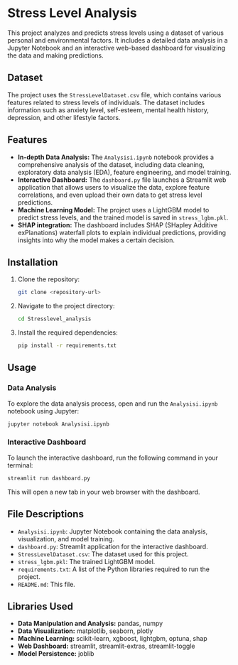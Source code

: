 # Stress Level Analysis

This project analyzes and predicts stress levels using a dataset of various personal and environmental factors. It includes a detailed data analysis in a Jupyter Notebook and an interactive web-based dashboard for visualizing the data and making predictions.

## Dataset

The project uses the `StressLevelDataset.csv` file, which contains various features related to stress levels of individuals. The dataset includes information such as anxiety level, self-esteem, mental health history, depression, and other lifestyle factors.

## Features

*   **In-depth Data Analysis:** The `Analysisi.ipynb` notebook provides a comprehensive analysis of the dataset, including data cleaning, exploratory data analysis (EDA), feature engineering, and model training.
*   **Interactive Dashboard:** The `dashboard.py` file launches a Streamlit web application that allows users to visualize the data, explore feature correlations, and even upload their own data to get stress level predictions.
*   **Machine Learning Model:** The project uses a LightGBM model to predict stress levels, and the trained model is saved in `stress_lgbm.pkl`.
*   **SHAP integration:** The dashboard includes SHAP (SHapley Additive exPlanations) waterfall plots to explain individual predictions, providing insights into why the model makes a certain decision.

## Installation

1.  Clone the repository:
    ```bash
    git clone <repository-url>
    ```
2.  Navigate to the project directory:
    ```bash
    cd Stresslevel_analysis
    ```
3.  Install the required dependencies:
    ```bash
    pip install -r requirements.txt
    ```

## Usage

### Data Analysis

To explore the data analysis process, open and run the `Analysisi.ipynb` notebook using Jupyter:

```bash
jupyter notebook Analysisi.ipynb
```

### Interactive Dashboard

To launch the interactive dashboard, run the following command in your terminal:

```bash
streamlit run dashboard.py
```

This will open a new tab in your web browser with the dashboard.

## File Descriptions

*   `Analysisi.ipynb`: Jupyter Notebook containing the data analysis, visualization, and model training.
*   `dashboard.py`: Streamlit application for the interactive dashboard.
*   `StressLevelDataset.csv`: The dataset used for this project.
*   `stress_lgbm.pkl`: The trained LightGBM model.
*   `requirements.txt`: A list of the Python libraries required to run the project.
*   `README.md`: This file.

## Libraries Used

*   **Data Manipulation and Analysis:** pandas, numpy
*   **Data Visualization:** matplotlib, seaborn, plotly
*   **Machine Learning:** scikit-learn, xgboost, lightgbm, optuna, shap
*   **Web Dashboard:** streamlit, streamlit-extras, streamlit-toggle
*   **Model Persistence:** joblib
